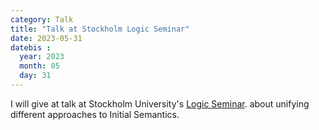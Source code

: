 ```yaml
---
category: Talk
title: "Talk at Stockholm Logic Seminar"
date: 2023-05-31
datebis :
  year: 2023
  month: 05
  day: 31
---
```


I will give at talk at Stockholm University's
[Logic Seminar](https://logic.math.su.se/seminar/).
about unifying different approaches to Initial Semantics.